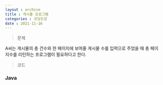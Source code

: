 ```yaml
---
layout : archive
title : 게시물 프로그램
categories : 코딩도장
date : 2021-11-16
---
```

> 문제 <br>

A씨는 게시물의 총 건수와 한 페이지에 보여줄 게시물 수를 입력으로 주었을 때 총 페이지수를 리턴하는 프로그램이 필요하다고 한다.

> 코드
### Java

<script src="https://gist.github.com/kwontaehoon/0b552c08eb0dfb9021db5128be58e4f7.js"></script>
